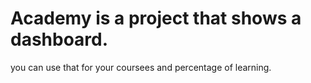 # Academy is a project that shows a dashboard.
you can use that for your coursees and percentage of learning.
